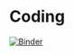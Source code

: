 # Coding


[![Binder](https://mybinder.org/badge_logo.svg)](https://mybinder.org/v2/gh/ajiBal/Coding.git/HEAD)
